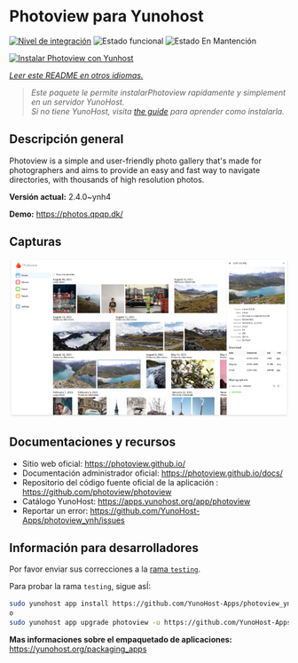 <!--
Este archivo README esta generado automaticamente<https://github.com/YunoHost/apps/tree/master/tools/readme_generator>
No se debe editar a mano.
-->

# Photoview para Yunohost

[![Nivel de integración](https://dash.yunohost.org/integration/photoview.svg)](https://ci-apps.yunohost.org/ci/apps/photoview/) ![Estado funcional](https://ci-apps.yunohost.org/ci/badges/photoview.status.svg) ![Estado En Mantención](https://ci-apps.yunohost.org/ci/badges/photoview.maintain.svg)

[![Instalar Photoview con Yunhost](https://install-app.yunohost.org/install-with-yunohost.svg)](https://install-app.yunohost.org/?app=photoview)

*[Leer este README en otros idiomas.](./ALL_README.md)*

> *Este paquete le permite instalarPhotoview rapidamente y simplement en un servidor YunoHost.*  
> *Si no tiene YunoHost, visita [the guide](https://yunohost.org/install) para aprender como instalarla.*

## Descripción general

Photoview is a simple and user-friendly photo gallery that's made for photographers and aims to provide an easy and fast way to navigate directories, with thousands of high resolution photos.


**Versión actual:** 2.4.0~ynh4

**Demo:** <https://photos.qpqp.dk/>

## Capturas

![Captura de Photoview](./doc/screenshots/screenshot.png)

## Documentaciones y recursos

- Sitio web oficial: <https://photoview.github.io/>
- Documentación administrador oficial: <https://photoview.github.io/docs/>
- Repositorio del código fuente oficial de la aplicación : <https://github.com/photoview/photoview>
- Catálogo YunoHost: <https://apps.yunohost.org/app/photoview>
- Reportar un error: <https://github.com/YunoHost-Apps/photoview_ynh/issues>

## Información para desarrolladores

Por favor enviar sus correcciones a la [rama `testing`](https://github.com/YunoHost-Apps/photoview_ynh/tree/testing).

Para probar la rama `testing`, sigue asÍ:

```bash
sudo yunohost app install https://github.com/YunoHost-Apps/photoview_ynh/tree/testing --debug
o
sudo yunohost app upgrade photoview -u https://github.com/YunoHost-Apps/photoview_ynh/tree/testing --debug
```

**Mas informaciones sobre el empaquetado de aplicaciones:** <https://yunohost.org/packaging_apps>
